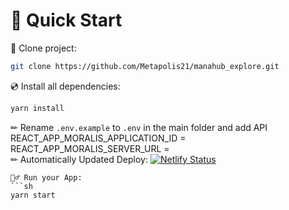 # 🚀 Quick Start

📄 Clone project:
```sh
git clone https://github.com/Metapolis21/manahub_explore.git
```
💿 Install all dependencies:
```sh
yarn install 
```
✏ Rename `.env.example` to `.env` in the main folder and add API
REACT_APP_MORALIS_APPLICATION_ID = 
REACT_APP_MORALIS_SERVER_URL = 
<br />
✏ Automatically Updated Deploy: [![Netlify Status](https://api.netlify.com/api/v1/badges/967dd355-e9f5-4b44-a081-f6081ff92b3e/deploy-status)](https://app.netlify.com/sites/mmarketplace/deploys)
```
🚴‍♂️ Run your App:
```sh
yarn start
```



